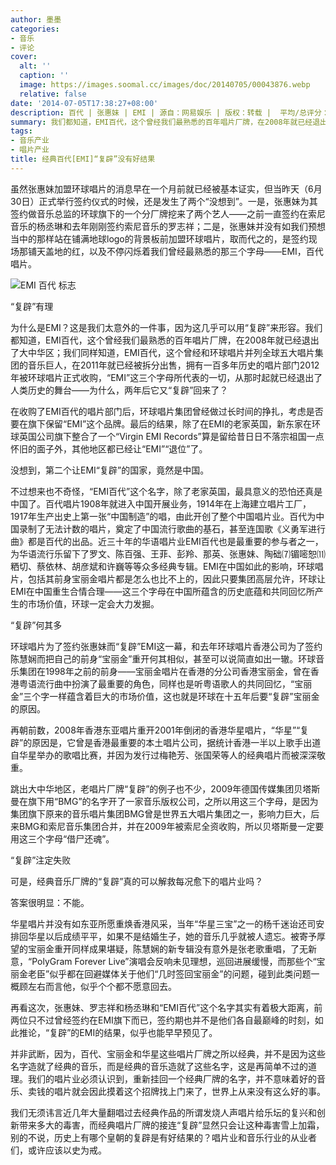 ```yaml
---
author: 墨墨
categories:
- 音乐
- 评论
cover:
  alt: ''
  caption: ''
  image: https://images.soomal.cc/images/doc/20140705/00043876.webp
  relative: false
date: '2014-07-05T17:38:27+08:00'
description: 百代 | 张惠妹 | EMI | 源自：网易娱乐 | 版权：转载 |  平均/总评分：10.00/20
summary: 我们都知道，EMI百代，这个曾经我们最熟悉的百年唱片厂牌，在2008年就已经退出了大中华区；我们同样知道，EMI百代，这个曾经和环球唱片并列全球五大唱片集团的音乐巨人，在2011年就已经被拆分出售，拥有一百多年历史的唱片部门2012年被环球唱片正式收购，“EMI”这三个字母所代表的一切，从那时起就已经退出了人类历史的舞台――为什么，两年后它又“复辟”回来了？
tags:
- 音乐产业
- 唱片产业
title: 经典百代[EMI]“复辟”没有好结果
---
```


虽然张惠妹加盟环球唱片的消息早在一个月前就已经被基本证实，但当昨天（6月30日）正式举行签约仪式的时候，还是发生了两个“没想到”。一是，张惠妹为其签约做音乐总监的环球旗下的一个分厂牌挖来了两个艺人――之前一直签约在索尼音乐的杨丞琳和去年刚刚签约索尼音乐的罗志祥；二是，张惠妹并没有如我们预想当中的那样站在铺满地球logo的背景板前加盟环球唱片，取而代之的，是签约现场那铺天盖地的红，以及不停闪烁着我们曾经最熟悉的那三个字母――EMI，百代唱片。

![EMI 百代 标志](https://images.soomal.cc/images/doc/20140705/00043876.webp)





“复辟”有理

为什么是EMI？这是我们太意外的一件事，因为这几乎可以用“复辟”来形容。我们都知道，EMI百代，这个曾经我们最熟悉的百年唱片厂牌，在2008年就已经退出了大中华区；我们同样知道，EMI百代，这个曾经和环球唱片并列全球五大唱片集团的音乐巨人，在2011年就已经被拆分出售，拥有一百多年历史的唱片部门2012年被环球唱片正式收购，“EMI”这三个字母所代表的一切，从那时起就已经退出了人类历史的舞台――为什么，两年后它又“复辟”回来了？

在收购了EMI百代的唱片部门后，环球唱片集团曾经做过长时间的挣扎，考虑是否要在旗下保留“EMI”这个品牌。最后的结果，除了在EMI的老家英国，新东家在环球英国公司旗下整合了一个“Virgin EMI Records”算是留给昔日日不落宗祖国一点怀旧的面子外，其他地区都已经让“EMI”“退位”了。

没想到，第二个让EMI“复辟”的国家，竟然是中国。

不过想来也不奇怪，“EMI百代”这个名字，除了老家英国，最具意义的恐怕还真是中国了。百代唱片1908年就进入中国开展业务，1914年在上海建立唱片工厂，1917年生产出史上第一张“中国制造”的唱，由此开创了整个中国唱片业。百代为中国录制了无法计数的唱片，奠定了中国流行歌曲的基石，甚至连国歌《义勇军进行曲》都是百代的出品。近三十年的华语唱片业EMI百代也是最重要的参与者之一，为华语流行乐留下了罗文、陈百强、王菲、彭羚、那英、张惠妹、陶础⑺镅嘧恕⑾粞切、蔡依林、胡彦斌和许巍等等众多经典专辑。EMI在中国如此的影响，环球唱片，包括其前身宝丽金唱片都是怎么也比不上的，因此只要集团高层允许，环球让EMI在中国重生合情合理――这三个字母在中国所蕴含的历史底蕴和共同回忆所产生的市场价值，环球一定会大力发掘。

“复辟”何其多

环球唱片为了签约张惠妹而“复辟”EMI这一幕，和去年环球唱片香港公司为了签约陈慧娴而把自己的前身“宝丽金”重开何其相似，甚至可以说简直如出一辙。环球音乐集团在1998年之前的前身――宝丽金唱片在香港的分公司香港宝丽金，曾在香港粤语流行曲中扮演了最重要的角色，同样也是听粤语歌人的共同回忆，“宝丽金”三个字一样蕴含着巨大的市场价值，这也就是环球在十五年后要“复辟”宝丽金的原因。

再朝前数，2008年香港东亚唱片重开2001年倒闭的香港华星唱片，“华星”“复辟”的原因是，它曾是香港最重要的本土唱片公司，据统计香港一半以上歌手出道自华星举办的歌唱比赛，并因为发行过梅艳芳、张国荣等人的经典唱片而被深深敬重。

跳出大中华地区，老唱片厂牌“复辟”的例子也不少，2009年德国传媒集团贝塔斯曼在旗下用“BMG”的名字开了一家音乐版权公司，之所以用这三个字母，是因为集团旗下原来的音乐唱片集团BMG曾是世界五大唱片集团之一，影响力巨大，后来BMG和索尼音乐集团合并，并在2009年被索尼全资收购，所以贝塔斯曼一定要用这三个字母“借尸还魂”。

“复辟”注定失败

可是，经典音乐厂牌的“复辟”真的可以解救每况愈下的唱片业吗？

答案很明显：不能。

华星唱片并没有如东亚所愿重焕香港风采，当年“华星三宝”之一的杨千迷诒还司安排回华星以后成绩平平，如果不是结婚生子，她的音乐几乎就被人遗忘。被寄予厚望的宝丽金重开同样成果堪疑，陈慧娴的新专辑没有意外是张老歌重唱，了无新意，“PolyGram Forever Live”演唱会反响未见理想，巡回进展缓慢，而那些个“宝丽金老臣”似乎都在回避媒体关于他们“几时签回宝丽金”的问题，碰到此类问题一概顾左右而言他，似乎个个都不愿意回去。

再看这次，张惠妹、罗志祥和杨丞琳和“EMI百代”这个名字其实有着极大距离，前两位只不过曾经签约在EMI旗下而已，签约期也并不是他们各自最巅峰的时刻，如此推论，“复辟”的EMI的结果，似乎也能早早预见了。

并非武断，因为，百代、宝丽金和华星这些唱片厂牌之所以经典，并不是因为这些名字造就了经典的音乐，而是经典的音乐造就了这些名字，这是再简单不过的道理。我们的唱片业必须认识到，重新挂回一个经典厂牌的名字，并不意味着好的音乐、卖钱的唱片就会因此摸着这个招牌找上门来了，世界上从来没有这么好的事。

我们无须讳言近几年大量翻唱过去经典作品的所谓发烧人声唱片给乐坛的复兴和创新带来多大的毒害，而经典唱片厂牌的接连“复辟”显然只会让这种毒害雪上加霜，别的不说，历史上有哪个皇朝的复辟是有好结果的？唱片业和音乐行业的从业者们，或许应该以史为戒。